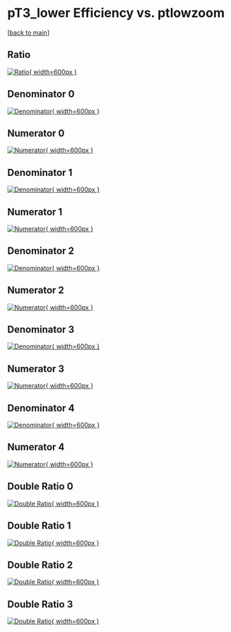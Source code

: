 # pT3_lower Efficiency vs. ptlowzoom

[[back to main](./)]



## Ratio

[![Ratio](../mtv/var/pT3_lower_loweta_211_0_eff_ptlowzoom.png){ width=600px }](../mtv/var/pT3_lower_loweta_211_0_eff_ptlowzoom.pdf)

## Denominator 0

[![Denominator](../mtv/den/pT3_lower_loweta_211_0_eff_ptlowzoom_den0.png){ width=600px }](../mtv/den/pT3_lower_loweta_211_0_eff_ptlowzoom_den0.pdf)

## Numerator 0

[![Numerator](../mtv/num/pT3_lower_loweta_211_0_eff_ptlowzoom_num0.png){ width=600px }](../mtv/num/pT3_lower_loweta_211_0_eff_ptlowzoom_num0.pdf)

## Denominator 1

[![Denominator](../mtv/den/pT3_lower_loweta_211_0_eff_ptlowzoom_den1.png){ width=600px }](../mtv/den/pT3_lower_loweta_211_0_eff_ptlowzoom_den1.pdf)

## Numerator 1

[![Numerator](../mtv/num/pT3_lower_loweta_211_0_eff_ptlowzoom_num1.png){ width=600px }](../mtv/num/pT3_lower_loweta_211_0_eff_ptlowzoom_num1.pdf)

## Denominator 2

[![Denominator](../mtv/den/pT3_lower_loweta_211_0_eff_ptlowzoom_den2.png){ width=600px }](../mtv/den/pT3_lower_loweta_211_0_eff_ptlowzoom_den2.pdf)

## Numerator 2

[![Numerator](../mtv/num/pT3_lower_loweta_211_0_eff_ptlowzoom_num2.png){ width=600px }](../mtv/num/pT3_lower_loweta_211_0_eff_ptlowzoom_num2.pdf)

## Denominator 3

[![Denominator](../mtv/den/pT3_lower_loweta_211_0_eff_ptlowzoom_den3.png){ width=600px }](../mtv/den/pT3_lower_loweta_211_0_eff_ptlowzoom_den3.pdf)

## Numerator 3

[![Numerator](../mtv/num/pT3_lower_loweta_211_0_eff_ptlowzoom_num3.png){ width=600px }](../mtv/num/pT3_lower_loweta_211_0_eff_ptlowzoom_num3.pdf)

## Denominator 4

[![Denominator](../mtv/den/pT3_lower_loweta_211_0_eff_ptlowzoom_den4.png){ width=600px }](../mtv/den/pT3_lower_loweta_211_0_eff_ptlowzoom_den4.pdf)

## Numerator 4

[![Numerator](../mtv/num/pT3_lower_loweta_211_0_eff_ptlowzoom_num4.png){ width=600px }](../mtv/num/pT3_lower_loweta_211_0_eff_ptlowzoom_num4.pdf)

## Double Ratio 0

[![Double Ratio](../mtv/ratio/pT3_lower_loweta_211_0_eff_ptlowzoom_ratio0.png){ width=600px }](../mtv/ratio/pT3_lower_loweta_211_0_eff_ptlowzoom_ratio0.pdf)

## Double Ratio 1

[![Double Ratio](../mtv/ratio/pT3_lower_loweta_211_0_eff_ptlowzoom_ratio1.png){ width=600px }](../mtv/ratio/pT3_lower_loweta_211_0_eff_ptlowzoom_ratio1.pdf)

## Double Ratio 2

[![Double Ratio](../mtv/ratio/pT3_lower_loweta_211_0_eff_ptlowzoom_ratio2.png){ width=600px }](../mtv/ratio/pT3_lower_loweta_211_0_eff_ptlowzoom_ratio2.pdf)

## Double Ratio 3

[![Double Ratio](../mtv/ratio/pT3_lower_loweta_211_0_eff_ptlowzoom_ratio3.png){ width=600px }](../mtv/ratio/pT3_lower_loweta_211_0_eff_ptlowzoom_ratio3.pdf)

